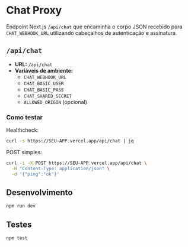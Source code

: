 # Chat Proxy

Endpoint Next.js `/api/chat` que encaminha o corpo JSON recebido para `CHAT_WEBHOOK_URL` utilizando cabeçalhos de autenticação e assinatura.

## `/api/chat`

- **URL:** `/api/chat`
- **Variáveis de ambiente:**
  - `CHAT_WEBHOOK_URL`
  - `CHAT_BASIC_USER`
  - `CHAT_BASIC_PASS`
  - `CHAT_SHARED_SECRET`
  - `ALLOWED_ORIGIN` (opcional)

### Como testar

Healthcheck:

```bash
curl -s https://SEU-APP.vercel.app/api/chat | jq
```

POST simples:

```bash
curl -i -X POST https://SEU-APP.vercel.app/api/chat \
  -H "Content-Type: application/json" \
  -d '{"ping":"ok"}'
```

## Desenvolvimento

```bash
npm run dev
```

## Testes

```bash
npm test
```

